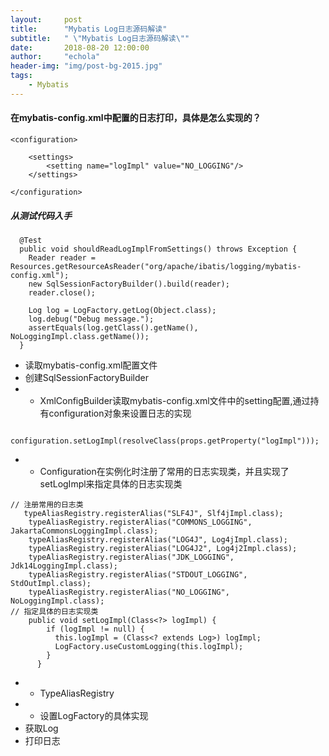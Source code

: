 ```yaml
---
layout:     post
title:      "Mybatis Log日志源码解读"
subtitle:   " \"Mybatis Log日志源码解读\""
date:       2018-08-20 12:00:00
author:     "echola"
header-img: "img/post-bg-2015.jpg"
tags:
    - Mybatis
---
```


#### 在mybatis-config.xml中配置的日志打印，具体是怎么实现的？
```
<configuration>

    <settings>
    	<setting name="logImpl" value="NO_LOGGING"/>
    </settings>

</configuration>
```

##### 从测试代码入手
```
  @Test
  public void shouldReadLogImplFromSettings() throws Exception {
    Reader reader = Resources.getResourceAsReader("org/apache/ibatis/logging/mybatis-config.xml");
    new SqlSessionFactoryBuilder().build(reader);
    reader.close(); 
    
    Log log = LogFactory.getLog(Object.class);
    log.debug("Debug message.");
    assertEquals(log.getClass().getName(), NoLoggingImpl.class.getName());
  }
```

- 读取mybatis-config.xml配置文件
- 创建SqlSessionFactoryBuilder
- - XmlConfigBuilder读取mybatis-config.xml文件中的setting配置,通过持有configuration对象来设置日志的实现
```
	configuration.setLogImpl(resolveClass(props.getProperty("logImpl")));
```

- - Configuration在实例化时注册了常用的日志实现类，并且实现了setLogImpl来指定具体的日志实现类
```
// 注册常用的日志类
   typeAliasRegistry.registerAlias("SLF4J", Slf4jImpl.class);
    typeAliasRegistry.registerAlias("COMMONS_LOGGING", JakartaCommonsLoggingImpl.class);
    typeAliasRegistry.registerAlias("LOG4J", Log4jImpl.class);
    typeAliasRegistry.registerAlias("LOG4J2", Log4j2Impl.class);
    typeAliasRegistry.registerAlias("JDK_LOGGING", Jdk14LoggingImpl.class);
    typeAliasRegistry.registerAlias("STDOUT_LOGGING", StdOutImpl.class);
    typeAliasRegistry.registerAlias("NO_LOGGING", NoLoggingImpl.class);
// 指定具体的日志实现类
	public void setLogImpl(Class<?> logImpl) {
	    if (logImpl != null) {
	      this.logImpl = (Class<? extends Log>) logImpl;
	      LogFactory.useCustomLogging(this.logImpl);
	    }
	  }

```

- - TypeAliasRegistry
- - 设置LogFactory的具体实现
- 获取Log
- 打印日志